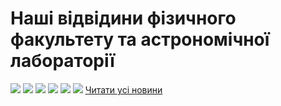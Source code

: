 
# Наші відвідини фізичного факультету та астрономічної лабораторії
![](/images/наші-відвідини-фізичного-факультету-та-астрономічної/img-0924.jpg)
![](/images/наші-відвідини-фізичного-факультету-та-астрономічної/img-0925.jpg)
![](/images/наші-відвідини-фізичного-факультету-та-астрономічної/img-0931.jpg)
![](/images/наші-відвідини-фізичного-факультету-та-астрономічної/img-0932.jpg)
![](/images/наші-відвідини-фізичного-факультету-та-астрономічної/img-0933.jpg)
![](/images/наші-відвідини-фізичного-факультету-та-астрономічної/img-0928.jpg)
[Читати усі новини](/news)
       